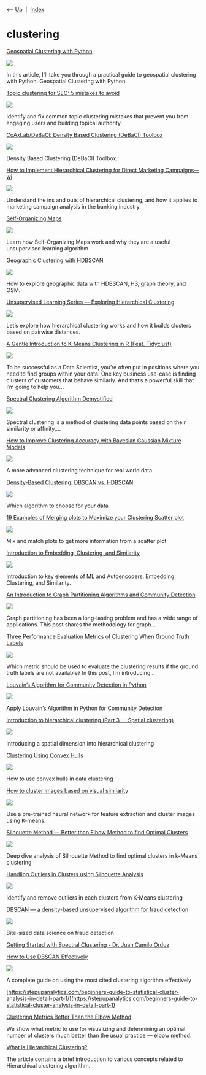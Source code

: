 <div class="nav">

⟵ [Up](index.html)  \|  [Index](index.html)

</div>

# clustering

<div class="cards">

<div class="card">

<div class="card-title">

[Geospatial Clustering with
Python](https://thecleverprogrammer.com/2025/04/22/geospatial-clustering-with-python/)

</div>

<div class="card-image">

[![](https://i0.wp.com/thecleverprogrammer.com/wp-content/uploads/2025/04/A-Guide-to-Geospatial-Clustering-using-Python.png?fit=1200%2C628&ssl=1)](https://thecleverprogrammer.com/2025/04/22/geospatial-clustering-with-python/)

</div>

In this article, I'll take you through a practical guide to geospatial
clustering with Python. Geospatial Clustering with Python.

</div>

<div class="card">

<div class="card-title">

[Topic clustering for SEO: 5 mistakes to
avoid](https://searchengineland.com/avoid-seo-topic-clustering-mistakes-449022)

</div>

<div class="card-image">

[![](https://searchengineland.com/wp-content/seloads/2024/12/Topic-clustering-for-SEO-5-mistakes-to-avoid.png)](https://searchengineland.com/avoid-seo-topic-clustering-mistakes-449022)

</div>

Identify and fix common topic clustering mistakes that prevent you from
engaging users and building topical authority.

</div>

<div class="card">

<div class="card-title">

[CoAxLab/DeBaCl: Density Based Clustering (DeBaCl)
Toolbox](https://github.com/CoAxLab/DeBaCl)

</div>

<div class="card-image">

[![](https://opengraph.githubassets.com/8ecc1aa9b7f17b4f742b13a4ed4ce80f33ddc38b05bd71b8c969725b24de74a6/CoAxLab/DeBaCl)](https://github.com/CoAxLab/DeBaCl)

</div>

Density Based Clustering (DeBaCl) Toolbox.

</div>

<div class="card">

<div class="card-title">

[How to Implement Hierarchical Clustering for Direct Marketing
Campaigns—
wi](https://towardsdatascience.com/how-to-implement-hierarchical-clustering-for-direct-marketing-campaigns-with-python-code-ef897f52d1c5?source=rss----7f60cf5620c9---4)

</div>

<div class="card-image">

[![](https://miro.medium.com/v2/da:true/resize:fit:1000/0*SY9vggAPaLBYEdiM)](https://towardsdatascience.com/how-to-implement-hierarchical-clustering-for-direct-marketing-campaigns-with-python-code-ef897f52d1c5?source=rss----7f60cf5620c9---4)

</div>

Understand the ins and outs of hierarchical clustering, and how it
applies to marketing campaign analysis in the banking industry.

</div>

<div class="card">

<div class="card-title">

[Self-Organizing
Maps](https://towardsdatascience.com/unsupervised-learning-series-exploring-self-organizing-maps-fe2efde9f7a1?source=social.tw)

</div>

<div class="card-image">

[![](https://miro.medium.com/v2/da:true/resize:fit:1000/0*ZBLj6DKIAhZz-pvI)](https://towardsdatascience.com/unsupervised-learning-series-exploring-self-organizing-maps-fe2efde9f7a1?source=social.tw)

</div>

Learn how Self-Organizing Maps work and why they are a useful
unsupervised learning algorithm

</div>

<div class="card">

<div class="card-title">

[Geographic Clustering with
HDBSCAN](https://towardsdatascience.com/geographic-clustering-with-hdbscan-ef8cb0ed6051?source=rss----7f60cf5620c9---4)

</div>

<div class="card-image">

[![](https://miro.medium.com/v2/da:true/resize:fit:1200/0*0wrFL9wnGaoyaCvo)](https://towardsdatascience.com/geographic-clustering-with-hdbscan-ef8cb0ed6051?source=rss----7f60cf5620c9---4)

</div>

How to explore geographic data with HDBSCAN, H3, graph theory, and OSM.

</div>

<div class="card">

<div class="card-title">

[Unsupervised Learning Series — Exploring Hierarchical
Clustering](https://towardsdatascience.com/unsupervised-learning-series-exploring-hierarchical-clustering-15d992467aa8?source=rss----7f60cf5620c9---4)

</div>

<div class="card-image">

[![](https://miro.medium.com/v2/da:true/resize:fit:1000/0*0EQ1vH_CYS43q0Uh)](https://towardsdatascience.com/unsupervised-learning-series-exploring-hierarchical-clustering-15d992467aa8?source=rss----7f60cf5620c9---4)

</div>

Let’s explore how hierarchical clustering works and how it builds
clusters based on pairwise distances.

</div>

<div class="card">

<div class="card-title">

[A Gentle Introduction to K-Means Clustering in R (Feat.
Tidyclust)](https://www.r-bloggers.com/2023/07/a-gentle-introduction-to-k-means-clustering-in-r-feat-tidyclust)

</div>

<div class="card-image">

[![](https://www.business-science.io/assets/063_tidyclust_thumb.jpg)](https://www.r-bloggers.com/2023/07/a-gentle-introduction-to-k-means-clustering-in-r-feat-tidyclust)

</div>

To be successful as a Data Scientist, you’re often put in positions
where you need to find groups within your data. One key business
use-case is finding clusters of customers that behave similarly. And
that’s a powerful skill that I’m going to help you...

</div>

<div class="card">

<div class="card-title">

[Spectral Clustering Algorithm
Demystified](https://dev.to/rajaniraiyn/spectral-clustering-algorithm-demystified-d8i)

</div>

<div class="card-image">

[![](https://media.dev.to/dynamic/image/width=1000,height=500,fit=cover,gravity=auto,format=auto/https%3A%2F%2Fdev-to-uploads.s3.amazonaws.com%2Fuploads%2Farticles%2Fkiwvbaeau3lckaifkeu3.png)](https://dev.to/rajaniraiyn/spectral-clustering-algorithm-demystified-d8i)

</div>

Spectral clustering is a method of clustering data points based on their
similarity or affinity,...

</div>

<div class="card">

<div class="card-title">

[How to Improve Clustering Accuracy with Bayesian Gaussian Mixture
Models](https://towardsdatascience.com/how-to-improve-clustering-accuracy-with-bayesian-gaussian-mixture-models-2ef8bb2d603f?source=rss----7f60cf5620c9---4)

</div>

<div class="card-image">

[![](https://miro.medium.com/v2/resize:fit:1200/1*FQGPsq4zoCvdZ0LOqpry4g.jpeg)](https://towardsdatascience.com/how-to-improve-clustering-accuracy-with-bayesian-gaussian-mixture-models-2ef8bb2d603f?source=rss----7f60cf5620c9---4)

</div>

A more advanced clustering technique for real world data

</div>

<div class="card">

<div class="card-title">

[Density-Based Clustering: DBSCAN vs.
HDBSCAN](https://towardsdatascience.com/density-based-clustering-dbscan-vs-hdbscan-39e02af990c7)

</div>

<div class="card-image">

[![](https://miro.medium.com/v2/resize:fit:1200/1*32QG4MjNBvhoXHVxCE85_A.jpeg)](https://towardsdatascience.com/density-based-clustering-dbscan-vs-hdbscan-39e02af990c7)

</div>

Which algorithm to choose for your data

</div>

<div class="card">

<div class="card-title">

[19 Examples of Merging plots to Maximize your Clustering Scatter
plot](https://towardsdatascience.com/19-examples-of-merging-plots-to-maximize-your-clustering-scatter-plot-87e8f1bb5fd2?source=rss----7f60cf5620c9---4)

</div>

<div class="card-image">

[![](https://miro.medium.com/v2/resize:fit:1200/1*Kt9znlQcR2oO3utt723N2w.jpeg)](https://towardsdatascience.com/19-examples-of-merging-plots-to-maximize-your-clustering-scatter-plot-87e8f1bb5fd2?source=rss----7f60cf5620c9---4)

</div>

Mix and match plots to get more information from a scatter plot

</div>

<div class="card">

<div class="card-title">

[Introduction to Embedding, Clustering, and
Similarity](https://towardsdatascience.com/introduction-to-embedding-clustering-and-similarity-11dd80b00061)

</div>

<div class="card-image">

[![](https://miro.medium.com/v2/da:true/resize:fit:1200/0*aKGHxGmlyyA1kO6y)](https://towardsdatascience.com/introduction-to-embedding-clustering-and-similarity-11dd80b00061)

</div>

Introduction to key elements of ML and Autoencoders: Embedding,
Clustering, and Similarity.

</div>

<div class="card">

<div class="card-title">

[An Introduction to Graph Partitioning Algorithms and Community
Detection](https://towardsdatascience.com/an-introduction-to-graph-partitioning-algorithms-and-community-detection-29e7c962d10e?source=rss----7f60cf5620c9---4)

</div>

<div class="card-image">

[![](https://miro.medium.com/v2/da:true/resize:fit:1200/0*arWl57BFDl1ke9Rk)](https://towardsdatascience.com/an-introduction-to-graph-partitioning-algorithms-and-community-detection-29e7c962d10e?source=rss----7f60cf5620c9---4)

</div>

Graph partitioning has been a long-lasting problem and has a wide range
of applications. This post shares the methodology for graph…

</div>

<div class="card">

<div class="card-title">

[Three Performance Evaluation Metrics of Clustering When Ground Truth
Labels](https://towardsdatascience.com/three-performance-evaluation-metrics-of-clustering-when-ground-truth-labels-are-not-available-ee08cb3ff4fb)

</div>

<div class="card-image">

[![](https://miro.medium.com/v2/da:true/resize:fit:1200/0*zCZ8k6ts7VZnwz_f)](https://towardsdatascience.com/three-performance-evaluation-metrics-of-clustering-when-ground-truth-labels-are-not-available-ee08cb3ff4fb)

</div>

Which metric should be used to evaluate the clustering results if the
ground truth labels are not available? In this post, I’m introducing…

</div>

<div class="card">

<div class="card-title">

[Louvain’s Algorithm for Community Detection in
Python](https://link.medium.com/ctsNVqOMVob)

</div>

<div class="card-image">

[![](https://miro.medium.com/v2/resize:fit:1200/1*SZO7fJFlgsoEptAYSmY0-w.png)](https://link.medium.com/ctsNVqOMVob)

</div>

Apply Louvain’s Algorithm in Python for Community Detection

</div>

<div class="card">

<div class="card-title">

[Introduction to hierarchical clustering (Part 3 — Spatial
clustering)](https://towardsdatascience.com/introduction-to-hierarchical-clustering-part-3-spatial-clustering-1f8cbd451173?source=rss----7f60cf5620c9---4)

</div>

<div class="card-image">

[![](https://miro.medium.com/v2/da:true/resize:fit:1200/0*vChASz7ILutoo7GY)](https://towardsdatascience.com/introduction-to-hierarchical-clustering-part-3-spatial-clustering-1f8cbd451173?source=rss----7f60cf5620c9---4)

</div>

Introducing a spatial dimension into hierarchical clustering

</div>

<div class="card">

<div class="card-title">

[Clustering Using Convex
Hulls](https://towardsdatascience.com/clustering-using-convex-hulls-fddafeaa963c?source=rss----7f60cf5620c9---4)

</div>

<div class="card-image">

[![](https://miro.medium.com/v2/resize:fit:1200/1*THA9SlnZEM5pl7xnnlsFrw.png)](https://towardsdatascience.com/clustering-using-convex-hulls-fddafeaa963c?source=rss----7f60cf5620c9---4)

</div>

How to use convex hulls in data clustering

</div>

<div class="card">

<div class="card-title">

[How to cluster images based on visual
similarity](https://towardsdatascience.com/how-to-cluster-images-based-on-visual-similarity-cd6e7209fe34?source=rss----7f60cf5620c9---4)

</div>

<div class="card-image">

[![](https://miro.medium.com/v2/da:true/resize:fit:1200/0*RARg2hIOV2DCGO-h)](https://towardsdatascience.com/how-to-cluster-images-based-on-visual-similarity-cd6e7209fe34?source=rss----7f60cf5620c9---4)

</div>

Use a pre-trained neural network for feature extraction and cluster
images using K-means.

</div>

<div class="card">

<div class="card-title">

[Silhouette Method — Better than Elbow Method to find Optimal
Clusters](https://towardsdatascience.com/silhouette-method-better-than-elbow-method-to-find-optimal-clusters-378d62ff6891?source=rss----7f60cf5620c9---4)

</div>

<div class="card-image">

[![](https://miro.medium.com/v2/resize:fit:640/1*GsstWuZUuQDSBTwT3PYoGA.jpeg)](https://towardsdatascience.com/silhouette-method-better-than-elbow-method-to-find-optimal-clusters-378d62ff6891?source=rss----7f60cf5620c9---4)

</div>

Deep dive analysis of Silhouette Method to find optimal clusters in
k-Means clustering

</div>

<div class="card">

<div class="card-title">

[Handling Outliers in Clusters using Silhouette
Analysis](https://towardsdatascience.com/handling-outliers-in-clusters-using-silhouette-analysis-5a7d51118dac?source=rss----7f60cf5620c9---4)

</div>

<div class="card-image">

[![](https://miro.medium.com/v2/resize:fit:1200/1*chza-aot9rDFie3H8bZQJA.jpeg)](https://towardsdatascience.com/handling-outliers-in-clusters-using-silhouette-analysis-5a7d51118dac?source=rss----7f60cf5620c9---4)

</div>

Identify and remove outliers in each clusters from K-Means clustering

</div>

<div class="card">

<div class="card-title">

[DBSCAN — a density-based unsupervised algorithm for fraud
detection](https://towardsdatascience.com/dbscan-a-density-based-unsupervised-algorithm-for-fraud-detection-887c0f1016e9?source=rss----7f60cf5620c9---4)

</div>

<div class="card-image">

[![](https://miro.medium.com/v2/da:true/resize:fit:1200/0*wj-K6Wb02-RIrGJh)](https://towardsdatascience.com/dbscan-a-density-based-unsupervised-algorithm-for-fraud-detection-887c0f1016e9?source=rss----7f60cf5620c9---4)

</div>

Bite-sized data science on fraud detection

</div>

<div class="card">

<div class="card-title">

[Getting Started with Spectral Clustering - Dr. Juan Camilo
Orduz](https://juanitorduz.github.io/spectral_clustering)

</div>

</div>

<div class="card">

<div class="card-title">

[How to Use DBSCAN
Effectively](https://towardsdatascience.com/how-to-use-dbscan-effectively-ed212c02e62?source=rss----7f60cf5620c9---4)

</div>

<div class="card-image">

[![](https://miro.medium.com/v2/resize:fit:1200/1*Zj0qAtMDenWQg2LMrJyFxw.png)](https://towardsdatascience.com/how-to-use-dbscan-effectively-ed212c02e62?source=rss----7f60cf5620c9---4)

</div>

A complete guide on using the most cited clustering algorithm
effectively

</div>

<div class="card">

<div class="card-title">

[https://stepupanalytics.com/beginners-guide-to-statistical-cluster-analysis-in-detail-part-1/](https://stepupanalytics.com/beginners-guide-to-statistical-cluster-analysis-in-detail-part-1)

</div>

</div>

<div class="card">

<div class="card-title">

[Clustering Metrics Better Than the Elbow
Method](https://www.kdnuggets.com/2019/10/clustering-metrics-better-elbow-method.html)

</div>

We show what metric to use for visualizing and determining an optimal
number of clusters much better than the usual practice — elbow method.

</div>

<div class="card">

<div class="card-title">

[What is Hierarchical
Clustering?](https://www.kdnuggets.com/2019/09/hierarchical-clustering.html)

</div>

The article contains a brief introduction to various concepts related to
Hierarchical clustering algorithm.

</div>

</div>
